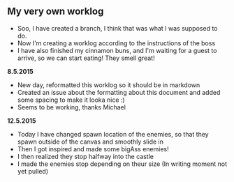 ## My very own worklog

*  Soo, I have created a branch, I think that was what I was supposed to do.
*  Now I'm creating a worklog according to the instructions of the boss
*  I have also finished my cinnamon buns, and I'm waiting for a guest to arrive, so we can start eating! They smell great!

**8.5.2015** 
*  New day, reformatted this worklog so it should be in markdown
*  Created an issue about the formatting about this document and added some spacing to make it looka nice :)
*  Seems to be working, thanks Michael
  

**12.5.2015**
*  Today I have changed spawn location of the enemies, so that they spawn outside of the canvas and smoothly slide in
*  Then I got inspired and made some bigAss enemies!
*  I then realized they stop halfway into the castle
*  I made the enemies stop depending on theur size (In writing moment not yet pulled)
